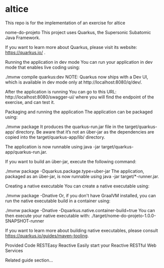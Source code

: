 # altice
This repo is for the implementation of an exercise for altice

nome-do-projeto
This project uses Quarkus, the Supersonic Subatomic Java Framework.

If you want to learn more about Quarkus, please visit its website: https://quarkus.io/ .

Running the application in dev mode
You can run your application in dev mode that enables live coding using:

./mvnw compile quarkus:dev
NOTE: Quarkus now ships with a Dev UI, which is available in dev mode only at http://localhost:8080/q/dev/.

After the application is running
You can go to this URL: http://localhost:8080/swagger-ui/ where you will find the endpoint of the exercise, and can test it.

Packaging and running the application
The application can be packaged using:

./mvnw package
It produces the quarkus-run.jar file in the target/quarkus-app/ directory. Be aware that it’s not an über-jar as the dependencies are copied into the target/quarkus-app/lib/ directory.

The application is now runnable using java -jar target/quarkus-app/quarkus-run.jar.

If you want to build an über-jar, execute the following command:

./mvnw package -Dquarkus.package.type=uber-jar
The application, packaged as an über-jar, is now runnable using java -jar target/*-runner.jar.

Creating a native executable
You can create a native executable using:

./mvnw package -Dnative
Or, if you don't have GraalVM installed, you can run the native executable build in a container using:

./mvnw package -Dnative -Dquarkus.native.container-build=true
You can then execute your native executable with: ./target/nome-do-projeto-1.0.0-SNAPSHOT-runner

If you want to learn more about building native executables, please consult https://quarkus.io/guides/maven-tooling.

Provided Code
RESTEasy Reactive
Easily start your Reactive RESTful Web Services

Related guide section...
